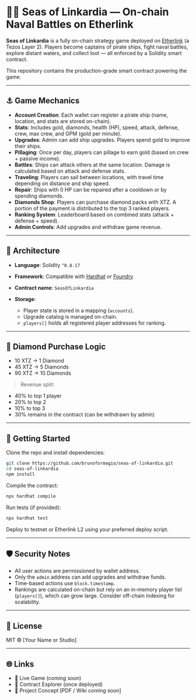 # 🏴‍☠️ Seas of Linkardia — On-chain Naval Battles on Etherlink

**Seas of Linkardia** is a fully on-chain strategy game deployed on [Etherlink](https://etherlink.com) (a Tezos Layer 2). Players become captains of pirate ships, fight naval battles, explore distant waters, and collect loot — all enforced by a Solidity smart contract.

This repository contains the production-grade smart contract powering the game.

---

## ⚓ Game Mechanics

* **Account Creation**: Each wallet can register a pirate ship (name, location, and stats are stored on-chain).
* **Stats**: Includes gold, diamonds, health (HP), speed, attack, defense, crew, max crew, and GPM (gold per minute).
* **Upgrades**: Admin can add ship upgrades. Players spend gold to improve their ships.
* **Pillaging**: Once per day, players can pillage to earn gold (based on crew + passive income).
* **Battles**: Ships can attack others at the same location. Damage is calculated based on attack and defense stats.
* **Traveling**: Players can sail between locations, with travel time depending on distance and ship speed.
* **Repair**: Ships with 0 HP can be repaired after a cooldown or by spending diamonds.
* **Diamonds Shop**: Players can purchase diamond packs with XTZ. A portion of the payment is distributed to the top 3 ranked players.
* **Ranking System**: Leaderboard based on combined stats (attack + defense + speed).
* **Admin Controls**: Add upgrades and withdraw game revenue.

---

## 🧠 Architecture

* **Language**: Solidity `^0.8.17`
* **Framework**: Compatible with [Hardhat](https://hardhat.org) or [Foundry](https://book.getfoundry.sh/)
* **Contract name**: `SeasOfLinkardia`
* **Storage**:

  * Player state is stored in a mapping (`accounts`).
  * Upgrade catalog is managed on-chain.
  * `players[]` holds all registered player addresses for ranking.

---

## 💎 Diamond Purchase Logic

* 10 XTZ → 1 Diamond
* 45 XTZ → 5 Diamonds
* 90 XTZ → 10 Diamonds

> Revenue split:

* 40% to top 1 player
* 20% to top 2
* 10% to top 3
* 30% remains in the contract (can be withdrawn by admin)

---

## 🚀 Getting Started

Clone the repo and install dependencies:

```bash
git clone https://github.com/brunoformagio/seas-of-linkardia.git
cd seas-of-linkardia  
npm install
```

Compile the contract:

```bash
npx hardhat compile
```

Run tests (if provided):

```bash
npx hardhat test
```

Deploy to testnet or Etherlink L2 using your preferred deploy script.

---

## 🛡 Security Notes

* All user actions are permissioned by wallet address.
* Only the `admin` address can add upgrades and withdraw funds.
* Time-based actions use `block.timestamp`.
* Rankings are calculated on-chain but rely on an in-memory player list (`players[]`), which can grow large. Consider off-chain indexing for scalability.

---

## 📝 License

MIT © \[Your Name or Studio]

---

## 🌐 Links

* 🔗 Live Game (coming soon)
* 📜 Contract Explorer (once deployed)
* 🧠 Project Concept \[PDF / Wiki coming soon]
